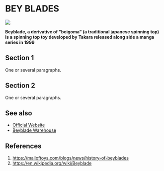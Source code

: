 # BEY BLADES
![](https://i.ebayimg.com/images/g/CCEAAOSwu6xjMlyj/s-l1200.png)

**Beyblade, a derivative of "beigoma" (a traditional japanese spinning top) is a spinning top toy developed by**
**Takara released along side a manga series in 1999**


## Section 1
One or several paragraphs.

## Section 2
One or several paragraphs.

## See also
- [Official Website](https://beyblade.com/)
- [Beyblade Warehouse](https://beywarehouse.com/)

## References
1. https://malloftoys.com/blogs/news/history-of-beyblades
2. https://en.wikipedia.org/wiki/Beyblade